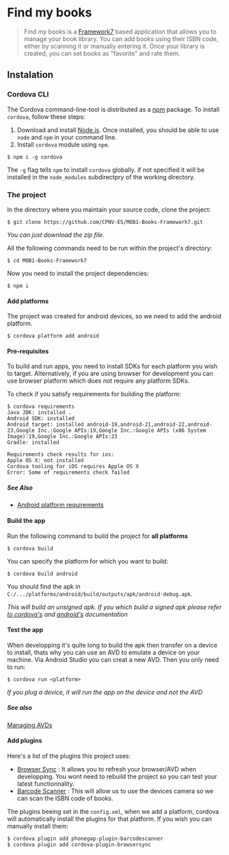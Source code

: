 # Find my books
> Find my books is a [Framework7](http://www.idangero.us/framework7) based application that allows you to manage your book library. You can add books using their ISBN code, either by scanning it or manually entering it. Once your library is created, you can set books as "favorite" and rate them.

## Instalation

### Cordova CLI
The Cordova command-line-tool is distributed as a [npm](https://www.npmjs.com/) package.
To install `cordova`, follow these steps:
1. Download and install [Node.js](https://nodejs.org/en/). Once installed, you should be able to use `node` and `npm` in your command line.
2. Install `cordova` module using `npm`.
```
$ npm i -g cordova
```
The `-g` flag tells `npm` to install `cordova` globally. if not specified it will be installed in the `node_modules` subdirectpry of the working directory.

### The project
In the directory where you maintain your source code, clone the project:
```
$ git clone https://github.com/CPNV-ES/MOB1-Books-Framework7.git
```
_You can just download the zip file._

All the following commands need to be run within the project's directory:
```
$ cd MOB1-Books-Framework7
```

Now you need to install the project dependencies:
```
$ npm i
```

#### Add platforms
The project was created for android devices, so we need to add the android platform.
```
$ cordova platform add android
```
#### Pre-requisites
To build and run apps, you need to install SDKs for each platform you wish to target. Alternatively, if you are using browser for development you can use browser platform which does not require any platform SDKs.

To check if you satisfy requirements for building the platform:
```
$ cordova requirements
Java JDK: installed .
Android SDK: installed
Android target: installed android-19,android-21,android-22,android-23,Google Inc.:Google APIs:19,Google Inc.:Google APIs (x86 System Image):19,Google Inc.:Google APIs:23
Gradle: installed

Requirements check results for ios:
Apple OS X: not installed
Cordova tooling for iOS requires Apple OS X
Error: Some of requirements check failed
```
##### See Also
* [Android platform requirements](https://cordova.apache.org/docs/en/7.x/guide/platforms/android/index.html#requirements-and-support)

#### Build the app
Run the following command to build the project for __all platforms__
```
$ cordova build
```
You can specify the platform for which you want to build:
```
$ cordova build android
```
You should find the apk in `C:/.../platforms/android/build/outputs/apk/android-debug.apk`.

_This will build an unsigned apk. If you which build a signed apk please refer [to cordova's](https://cordova.apache.org/docs/en/7.x/guide/overview/index.html) and [android's](https://developer.android.com/studio/publish/app-signing.html) documentation_

#### Test the app
When developping it's quite long to build the apk then transfer on a device to install, thats why you can use an AVD to emulate a device on your machine. Via Android Studio you can creat a new AVD. Then you only need to run:
```
$ cordova run <platform>
```
_If you plug a device, it will run the app on the device and not the AVD_

##### See also
[Managing AVDs](https://developer.android.com/studio/run/managing-avds.html)

#### Add plugins
Here's a list of the plugins this project uses:
* [Browser Sync](https://github.com/phonegap/phonegap-plugin-barcodescanner) : It allows you to refresh your browser/AVD when developping. You wont need to rebuild the project so you can test your latest functionnality.
* [Barcode Scanner](https://github.com/nparashuram/cordova-plugin-browsersync) : This will allow us to use the devices camera so we can scan the ISBN code of books.

The plugins beeing set in the `config.xml`, when we add a platform, cordova will automatically install the plugins for that platform. If you wish you can manually install them:
```
$ cordova plugin add phonegap-plugin-barcodescanner
$ cordova plugin add cordova-plugin-browsersync
```
